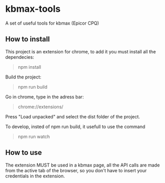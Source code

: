# kbmax-tools
A set of useful tools for kbmax (Epicor CPQ)

## How to install
This project is an extension for chrome, to add it you must install all the dependecies:

> npm install

Build the project:

> npm run build

Go in chrome, type in the adress bar:

> chrome://extensions/

Press "Load unpacked" and select the dist folder of the project.

To develop, insted of npm run build, it usefull to use the command

> npm run watch

## How to use
The extension MUST be used in a kbmax page, all the API calls are made from the active tab of the browser, so you don't have to insert your credentials in the extension.